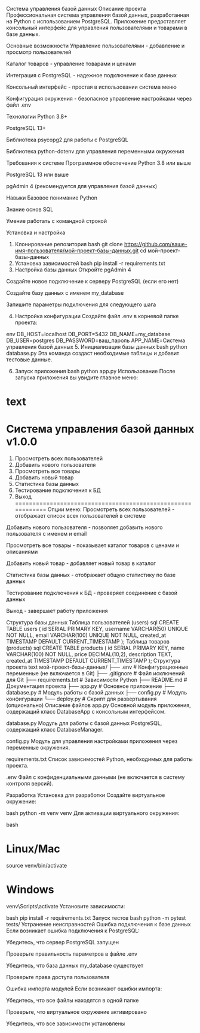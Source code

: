 Система управления базой данных
Описание проекта
Профессиональная система управления базой данных, разработанная на Python с использованием PostgreSQL. Приложение предоставляет консольный интерфейс для управления пользователями и товарами в базе данных.

Основные возможности
Управление пользователями - добавление и просмотр пользователей

Каталог товаров - управление товарами и ценами

Интеграция с PostgreSQL - надежное подключение к базе данных

Консольный интерфейс - простая в использовании система меню

Конфигурация окружения - безопасное управление настройками через файл .env

Технологии
Python 3.8+

PostgreSQL 13+

Библиотека psycopg2 для работы с PostgreSQL

Библиотека python-dotenv для управления переменными окружения

Требования к системе
Программное обеспечение
Python 3.8 или выше

PostgreSQL 13 или выше

pgAdmin 4 (рекомендуется для управления базой данных)

Навыки
Базовое понимание Python

Знание основ SQL

Умение работать с командной строкой

Установка и настройка
1. Клонирование репозитория
bash
git clone https://github.com/ваше-имя-пользователя/мой-проект-базы-данных.git
cd мой-проект-базы-данных
2. Установка зависимостей
bash
pip install -r requirements.txt
3. Настройка базы данных
Откройте pgAdmin 4

Создайте новое подключение к серверу PostgreSQL (если его нет)

Создайте базу данных с именем my_database

Запишите параметры подключения для следующего шага

4. Настройка конфигурации
Создайте файл .env в корневой папке проекта:

env
DB_HOST=localhost
DB_PORT=5432
DB_NAME=my_database
DB_USER=postgres
DB_PASSWORD=ваш_пароль
APP_NAME=Система управления базой данных
5. Инициализация базы данных
bash
python database.py
Эта команда создаст необходимые таблицы и добавит тестовые данные.

6. Запуск приложения
bash
python app.py
Использование
После запуска приложения вы увидите главное меню:

text
============================================================
Система управления базой данных v1.0.0
============================================================
1. Просмотреть всех пользователей
2. Добавить нового пользователя
3. Просмотреть все товары
4. Добавить новый товар
5. Статистика базы данных
6. Тестирование подключения к БД
7. Выход
============================================================
Опции меню:
Просмотреть всех пользователей - отображает список всех пользователей в системе

Добавить нового пользователя - позволяет добавить нового пользователя с именем и email

Просмотреть все товары - показывает каталог товаров с ценами и описаниями

Добавить новый товар - добавляет новый товар в каталог

Статистика базы данных - отображает общую статистику по базе данных

Тестирование подключения к БД - проверяет соединение с базой данных

Выход - завершает работу приложения

Структура базы данных
Таблица пользователей (users)
sql
CREATE TABLE users (
    id SERIAL PRIMARY KEY,
    username VARCHAR(50) UNIQUE NOT NULL,
    email VARCHAR(100) UNIQUE NOT NULL,
    created_at TIMESTAMP DEFAULT CURRENT_TIMESTAMP
);
Таблица товаров (products)
sql
CREATE TABLE products (
    id SERIAL PRIMARY KEY,
    name VARCHAR(100) NOT NULL,
    price DECIMAL(10,2),
    description TEXT,
    created_at TIMESTAMP DEFAULT CURRENT_TIMESTAMP
);
Структура проекта
text
мой-проект-базы-данных/
├── .env                    # Конфигурационные переменные (не включается в Git)
├── .gitignore             # Файл исключений для Git
├── requirements.txt       # Зависимости Python
├── README.md             # Документация проекта
├── app.py               # Основное приложение
├── database.py          # Модуль работы с базой данных
├── config.py           # Модуль конфигурации
└── deploy.py           # Скрипт для развертывания (опционально)
Описание файлов
app.py
Основной модуль приложения, содержащий класс DatabaseApp с консольным интерфейсом.

database.py
Модуль для работы с базой данных PostgreSQL, содержащий класс DatabaseManager.

config.py
Модуль для управления настройками приложения через переменные окружения.

requirements.txt
Список зависимостей Python, необходимых для работы проекта.

.env
Файл с конфиденциальными данными (не включается в систему контроля версий).

Разработка
Установка для разработки
Создайте виртуальное окружение:

bash
python -m venv venv
Для активации виртуального окружения:

bash
# Linux/Mac
source venv/bin/activate

# Windows
venv\Scripts\activate
Установите зависимости:

bash
pip install -r requirements.txt
Запуск тестов
bash
python -m pytest tests/
Устранение неисправностей
Ошибка подключения к базе данных
Если возникает ошибка подключения к PostgreSQL:

Убедитесь, что сервер PostgreSQL запущен

Проверьте правильность параметров в файле .env

Убедитесь, что база данных my_database существует

Проверьте права доступа пользователя

Ошибка импорта модулей
Если возникают ошибки импорта:

Убедитесь, что все файлы находятся в одной папке

Проверьте, что виртуальное окружение активировано

Убедитесь, что все зависимости установлены
